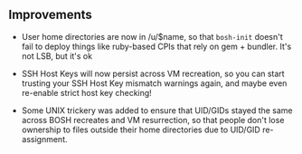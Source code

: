 ## Improvements

- User home directories are now in /u/$name, so that `bosh-init`
  doesn't fail to deploy things like ruby-based CPIs that rely on
  gem + bundler.  It's not LSB, but it's ok

- SSH Host Keys will now persist across VM recreation, so you can
  start trusting your SSH Host Key mismatch warnings again, and
  maybe even re-enable strict host key checking!

- Some UNIX trickery was added to ensure that UID/GIDs stayed the
  same across BOSH recreates and VM resurrection, so that people
  don't lose ownership to files outside their home directories due
  to UID/GID re-assignment.
